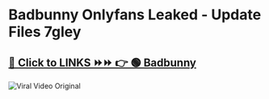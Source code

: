 
 # Badbunny Onlyfans Leaked - Update Files 7gley

## <h2><a href="https://clipsfans.com/Badbunny&ref=git">🔗 Click to LINKS ⏩⏩ 👉 🟢 Badbunny </a></h2>

<a href="https://clipsfans.com/Badbunny&ref=git" rel="nofollow" data-target="animated-image.originalLink"><img src="https://i.ibb.co.com/xMMVF88/686577567.gif" alt="Viral Video Original" style="max-width: 100%; display: inline-block;" data-target="animated-image.originalImage"></a>

